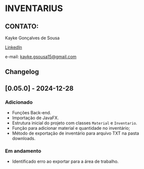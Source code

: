 # INVENTARIUS
## CONTATO:
Kayke Gonçalves de Sousa

[LinkedIn](https://linkedin.com/in/kayke-sousa/)

e-mail: kayke.gsousa15@gmail.com

## Changelog

## [0.05.0] - 2024-12-28
### Adicionado
- Funções Back-end.
- Importação de JavaFX.
- Estrutura inicial do projeto com classes `Material` e `Inventario`.
- Função para adicionar material e quantidade no inventário;
- Método de exportação de inventário para arquivo TXT na pasta downloads.

### Em andamento
- Identificado erro ao exportar para a área de trabalho. 



